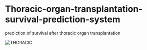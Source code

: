 # Thoracic-organ-transplantation-survival-prediction-system
prediction of survival after thoracic organ transplantation


![THORACIC](F:\aa.jpg)
